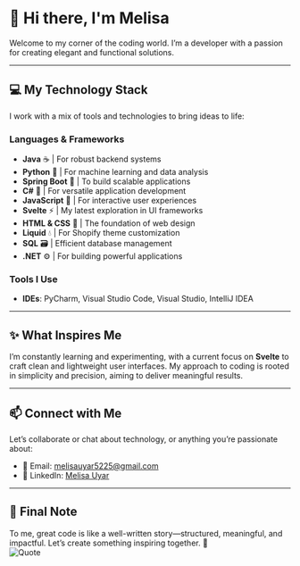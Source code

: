 # 🌸 Hi there, I'm Melisa  

Welcome to my corner of the coding world. I’m a developer with a passion for creating elegant and functional solutions.  

---

## 💻 My Technology Stack  
I work with a mix of tools and technologies to bring ideas to life:  

### Languages & Frameworks  
- **Java** ☕ | For robust backend systems  
- **Python** 🐍 | For machine learning and data analysis  
- **Spring Boot** 🌱 | To build scalable applications
- **C#** 💼 | For versatile application development  
- **JavaScript** 🌟 | For interactive user experiences  
- **Svelte** ⚡ | My latest exploration in UI frameworks  
- **HTML & CSS** 🎨 | The foundation of web design  
- **Liquid** 💧 | For Shopify theme customization  
- **SQL** 🗃️ | Efficient database management  
- **.NET** ⚙️ | For building powerful applications  

### Tools I Use  
- **IDEs**: PyCharm, Visual Studio Code, Visual Studio, IntelliJ IDEA  
---

## ✨ What Inspires Me  
I’m constantly learning and experimenting, with a current focus on **Svelte** to craft clean and lightweight user interfaces. My approach to coding is rooted in simplicity and precision, aiming to deliver meaningful results.  

---

## 📫 Connect with Me  
Let’s collaborate or chat about technology, or anything you’re passionate about:  

- 📧 Email: [melisauyar5225@gmail.com](mailto:melisauyar5225@gmail.com)  
- 💼 LinkedIn: [Melisa Uyar](https://www.linkedin.com/in/melisa-uyar-78653a200/)  

---

## 🌿 Final Note  
To me, great code is like a well-written story—structured, meaningful, and impactful. Let’s create something inspiring together. 🌟  
![Quote](https://quotes-github-readme.vercel.app/api?quote=To%20reach%20tomorrow's%20dreams,%20each%20step%20today%20is%20a%20stone%20on%20the%20bridge%20to%20the%20future.&author=Unknown&type=horizontal&theme=dark)


<!--
**melisau/melisau** is a ✨ _special_ ✨ repository because its `README.md` (this file) appears on your GitHub profile.

Here are some ideas to get you started:

- 🔭 I’m currently working on ...
- 🌱 I’m currently learning ...
- 👯 I’m looking to collaborate on ...
- 🤔 I’m looking for help with ...
- 💬 Ask me about ...
- 📫 How to reach me: ...
- 😄 Pronouns: ...
- ⚡ Fun fact: ...
-->
